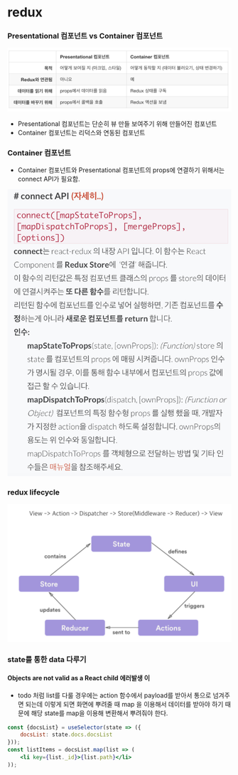 # redux

### Presentational 컴포넌트 vs Container 컴포넌트

![](../../.gitbook/assets/a7d079e1-82ee-4b47-8a61-6a2c2c9a51b9.png)

* Presentational 컴포넌트는 단순히 뷰 만들 보여주기 위해 만들어진 컴포넌트
* Container 컴포넌트는 리덕스와 연동된 컴포넌트 

### Container 컴포넌트

* Container 컴포넌트와 Presentational 컴포넌트의 props에 연결하기 위해서는 connect API가 필요함.

![](../../.gitbook/assets/f2b95a12-3cf0-499d-9fdb-a49230f25084.png)

### redux lifecycle

![](../../.gitbook/assets/030cb405-366c-4a5f-9894-723e3b2ee004.png)

### state를 통한 data 다루기

#### Objects are not valid as a React child 에러발생 이

* todo 처럼 list를 다룰 경우에는 action 함수에서 payload를 받아서 통으로 넘겨주면 되는데 이렇게 되면 화면에 뿌려줄 때 map 을 이용해서 데이터를 받아야 하기 때문에 해당 state를 map을 이용해 변환해서 뿌려줘야 한다.

```jsx
const {docsList} = useSelector(state => ({
    docsList: state.docs.docsList
}));
const listItems = docsList.map(list => (
    <li key={list._id}>{list.path}</li>
));
```

